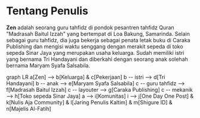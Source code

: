 # Tentang Penulis

**Zen** adalah seorang guru tahfidz di pondok pesantren tahfidz Quran "Madrasah Baitul Izzah" yang bertempat di Loa Bakung, Samarinda. Selain sebagai guru tahfidz, dia juga bekerja sebagai penata letak buku di Caraka Publishing dan mengisi waktu senggang dengan merakit sepeda di toko sepeda Sinar Jaya yang merupakan usaha keluarga. Sudah memiliki istri yang bernama Tri Handayani dan diberkahi dengan seorang anak solehah bernama Maryam Syafa Salsabila.

<div class="mermaid">
graph LR
 a[Zen] --> b[Keluarga] & c[Pekerjaan]
 b -- istri --> d[Tri Handayani]
 b -- anak --> e[Maryam Syafa Salsabila]
 c -- guru tahfidz --> f[Madrasah Baitul Izzah]
 c -- layouter --> g[Caraka Publishing]
 c -- mekanik --> h[Toko sepeda Sinar Jaya]
 a --> i[Komunitas]
 i --> j[One Day One Post] & k[Nulis Aja Community] & l[Jaring Penulis Kaltim] & m[Shigure ID] & n[Majelis Al-Fatih]
</div>